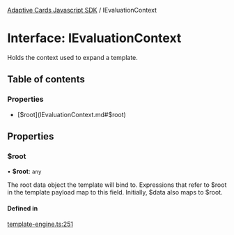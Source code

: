 [Adaptive Cards Javascript SDK](../README.md) / IEvaluationContext

# Interface: IEvaluationContext

Holds the context used to expand a template.

## Table of contents

### Properties

- [$root](IEvaluationContext.md#$root)

## Properties

### $root

• **$root**: `any`

The root data object the template will bind to. Expressions that refer to $root in the template payload
map to this field. Initially, $data also maps to $root.

#### Defined in

[template-engine.ts:251](https://github.com/asseco-see/AdaptiveCards/blob/1f0afdc45/source/nodejs/adaptivecards/src/template-engine.ts#L251)
